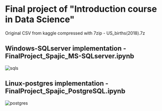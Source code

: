 # Final project of "Introduction course in Data Science"

Original CSV from kaggle compressed with 7zip - US_births(2018).7z    

## Windows-SQLserver implementation - FinalProject_Spajic_MS-SQLserver.ipynb    
![sqls](https://cdn.deso.tech/wp-content/uploads/2019/08/30160219/Sql_server_logo.png "SQLserver")

## Linux-postgres implementation - FinalProject_Spajic_PostgreSQL.ipynb    
![postgres](https://zdnet4.cbsistatic.com/hub/i/r/2018/04/19/092cbf81-acac-4f3a-91a1-5a26abc1721f/resize/370xauto/ce84e38cb1c1a7c5a2c9e4c337e108ba/postgresql-logo.png "postgreSQL")    

